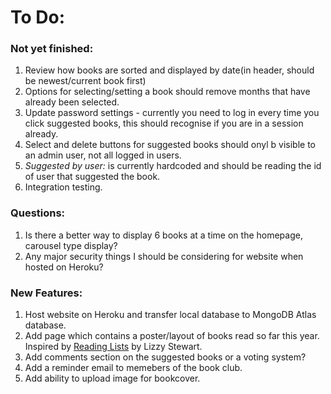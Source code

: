 # To Do:

### Not yet finished:

1. Review how books are sorted and displayed by date(in header, should be newest/current book first)
2. Options for selecting/setting a book should remove months that have already been selected.
2. Update password settings - currently you need to log in every time you click suggested books, this should recognise if you are in a session already.
3. Select and delete buttons for suggested books should onyl b visible to an admin user, not all logged in users. 
4. _Suggested by user:_ is currently hardcoded and should be reading the id of user that suggested the book.
5. Integration testing.

### Questions:

1. Is there a better way to display 6 books at a time on the homepage, carousel type display? 
2. Any major security things I should be considering for website when hosted on Heroku?

### New Features:

1. Host website on Heroku and transfer local database to MongoDB Atlas database.
2. Add page which contains a poster/layout of books read so far this year. Inspired by [Reading Lists](http://www.abouttoday.co.uk/Reading-lists) by Lizzy Stewart.
3. Add comments section on the suggested books or a voting system?
4. Add a reminder email to memebers of the book club.
5. Add ability to upload image for bookcover.

